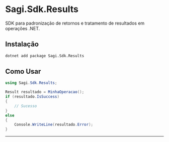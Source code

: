 # Sagi.Sdk.Results

SDK para padronização de retornos e tratamento de resultados em operações .NET.

## Instalação

```sh
dotnet add package Sagi.Sdk.Results
```

## Como Usar

```csharp
using Sagi.Sdk.Results;

Result resultado = MinhaOperacao();
if (resultado.IsSuccess)
{
    // Sucesso
}
else
{
    Console.WriteLine(resultado.Error);
}
```

---